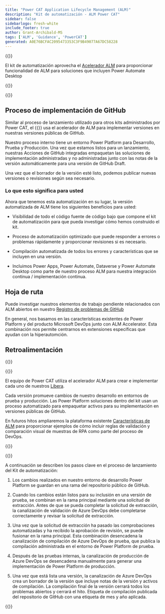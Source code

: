 ```yaml
---
title: "Power CAT Application Lifecycle Management (ALM)"
description: "Kit de automatización - ALM Power CAT"
sidebar: false
sidebarlogo: fresh-white
include_footer: true
author: Grant-Archibald-MS
tags: ['ALM', 'Guidance', 'PowerCAT']
generated: A0E76BCFAC2095473353C3F9B49077A67DC58228
---
```


{{<slideStyles>}}

<div class="optional">

El kit de automatización aprovecha el [Acelerador ALM](https://aka.ms/aa4pp) para proporcionar funcionalidad de ALM para soluciones que incluyen Power Automate Desktop

</div>

{{<presentation slides="1,2">}}


<div class="optional">

{{<presentationStyles>}}

## Proceso de implementación de GitHub

Similar al proceso de lanzamiento utilizado para otros kits administrados por Power CAT, el {{<product-name>}} usa el acelerador de ALM para implementar versiones en nuestras versiones públicas de GitHub.

Nuestro proceso interno tiene un entorno Power Platform para Desarrollo, Prueba y Producción. Una vez que estamos listos para un lanzamiento, nuestras Acciones de GitHub integradas empaquetan las soluciones de implementación administradas y no administradas junto con las notas de la versión automáticamente para una versión de GitHub Draft.

Una vez que el borrador de la versión esté listo, podemos publicar nuevas versiones o revisiones según sea necesario.

### Lo que esto significa para usted

Ahora que tenemos esta automatización en su lugar, la versión automatizada de ALM tiene los siguientes beneficios para usted:

- Visibilidad de todo el código fuente de código bajo que compone el kit de automatización para que pueda investigar cómo hemos construido el kit.

- Proceso de automatización optimizado que puede responder a errores o problemas rápidamente y proporcionar revisiones si es necesario.

- Compilación automatizada de todos los errores y características que se incluyen en una versión.

- Incluimos Power Apps, Power Automate, Dataverse y Power Automate Desktop como parte de nuestro proceso ALM para nuestra integración continua / implementación continua.

## Hoja de ruta

Puede investigar nuestros elementos de trabajo pendiente relacionados con ALM abiertos en nuestro [Registro de problemas de GitHub](https://github.com/microsoft/powercat-automation-kit/issues?q=is%3Aissue+is%3Aopen+label%3Aalm)

En general, nos basamos en las características existentes de Power Platform y del producto Microsoft DevOps junto con ALM Accelerator. Esta combinación nos permite centrarnos en extensiones específicas que ayudan con la hiperautomción.

## Retroalimentación

{{<questions name="/content/es/features/alm/powercat.json" completed="Gracias por proporcionar comentarios" showNavigationButtons="false" locale="es">}}

</div>

{{<slide  id="slide1" audio="features/alm/powercat/overview.mp3" description="Power CAT ALM Overview" localImage="/images/illustrations/alm-roadmap-2022-11.svg" >}}

El equipo de Power CAT utiliza el acelerador ALM para crear e implementar cada uno de nuestros [Libera](https://github.com/microsoft/powercat-automation-kit/releases).

Cada versión promueve cambios de nuestro desarrollo en entornos de prueba y producción. Las Power Platform soluciones dentro del kit usan un proceso automatizado para empaquetar activos para su implementación en versiones públicas de GitHub.

En futuros hitos ampliaremos la plataforma existente [Características de ALM](/es/features/alm) para proporcionar ejemplos de cómo incluir reglas de validación y comparación visual de muestras de RPA como parte del proceso de DevOps.  

{{</slide>}}

{{<slide  id="slide2" audio="features/alm/powercat/release-process.mp3" description="Power CAT Automation Kit Release Checker" localImage="/images/illustrations/alm-powercat-process.svg" >}}

A continuación se describen los pasos clave en el proceso de lanzamiento del Kit de automatización:

1. Los cambios realizados en nuestro entorno de desarrollo Power Platform se guardan en una rama del repositorio público de GitHub.

2. Cuando los cambios están listos para su inclusión en una versión de prueba, se combinan en la rama principal mediante una solicitud de extracción. Antes de que se pueda completar la solicitud de extracción, la canalización de validación de Azure DevOps debe completarse correctamente y revisar la solicitud de extracción.

3. Una vez que la solicitud de extracción ha pasado las comprobaciones automatizadas y ha recibido la aprobación de revisión, se puede fusionar en la rama principal. Esta combinación desencadena la canalización de compilación de Azure DevOps de prueba, que publica la compilación administrada en el entorno de Power Platform de prueba.

4. Después de las pruebas internas, la canalización de producción de Azure DevOps se desencadena manualmente para generar una implementación de Power Platform de producción.

5. Una vez que está lista una versión, la canalización de Azure DevOps crea un borrador de la versión que incluye notas de la versión y activos de compilación. La compilación final de la versión cerrará todos los problemas abiertos y cerrará el hito. Etiqueta de compilación publicada del repositorio de GitHub con una etiqueta de mes y año aplicada.

{{</slide>}}
